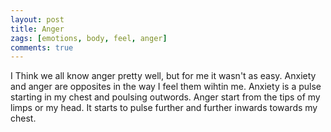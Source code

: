 ```yaml
---
layout: post
title: Anger
zags: [emotions, body, feel, anger]
comments: true
---
```

I Think we all know anger pretty well, but for me it wasn't as easy. Anxiety and anger are opposites in the way I feel them wihtin me. Anxiety is a pulse starting in my chest and poulsing outwords. Anger start from the tips of my limps or my head. It starts to pulse further and further inwards towards my chest. 